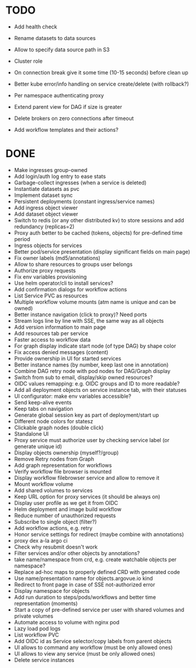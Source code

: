 # TODO

* Add health check
* Rename datasets to data sources
* Allow to specify data source path in S3

* Cluster role

* On connection break give it some time (10-15 seconds) before clean up
* Better kube error/info handling on service create/delete (with rollback?)

* Per namespace authenticating proxy

* Extend parent view for DAG if size is greater
* Delete brokers on zero connections after timeout
* Add workflow templates and their actions?

# DONE

* Make ingresses group-owned
* Add login/auth log entry to ease stats
* Garbage-collect ingresses (when a service is deleted)
* Instantiate datasets as pvc
* Implement dataset sync
* Persistent deployments (constant ingress/service names)
* Add ingress object viewer
* Add dataset object viewer
* Switch to redis (or any other distributed kv) to store sessions and add redundancy (replicas=2)
* Proxy auth better to be cached (tokens, objects) for pre-defined time period
* Ingress objects for services
* Better pod/service presentation (display significant fields on main page)
* Fix owner labels (md5/annotations)
* Allow to share resources to groups user belongs
* Authorize proxy requests
* Fix env variables provisioning
* Use helm operator/cli to install services?
* Add confirmation dialogs for workflow actions
* List Service PVC as resources
* Multiple workflow volume mounts (atm name is unique and can be owned)
* Better instance navigation (click to proxy)? Need ports
* Stream logs line by line with SSE, the same way as all objects
* Add version information to main page
* Add resources tab per service
* Faster access to workflow data
* For graph display indicate start node (of type DAG) by shape color
* Fix access denied messages (content)
* Provide ownership in UI for started services
* Better instance names (by number, keep last one in annotation)
* Combine DAG retry node with pod nodes for DAG/Graph display
* Switch from sub to email, display/skip owned resources?
* OIDC values remapping: e.g. OIDC groups and ID to more readable?
* Add all deployment objects on service instance tab, with their statuses
* UI configurator: make env variables accessible?
* Send keep-alive events
* Keep tabs on navigation
* Generate global session key as part of deployment/start up
* Different node colors for statesz
* Clickable graph nodes (double click)
* Standalone UI
* Proxy service must authorize user by checking service label (or generate unique id)
* Display objects ownership (myself?/group)
* Remove Retry nodes from Graph
* Add graph representation for workflows
* Verify workflow file browser is mounted
* Display workflow filebrowser service and allow to remove it
* Mount workflow volume
* Add shared volumes to services
* Keep URL option for proxy services (it should be always on)
* Display user profile as we get it from OIDC
* Helm deployment and image build workflow
* Reduce number of unauthorized requests
* Subscribe to single object (filter?)
* Add workflow actions, e.g. retry
* Honor service settings for redirect (maybe combine with annotations)
* proxy dex a-la argo ci
* Check why resubmit doesn't work
* Filter services and/or other objects by annotations?
* take name/namespace from crd, e.g. create watchable objects per namespace?
* Replace ad-hoc maps to properly defined CRD with generated code
* Use name/presentation name for objects.argovue.io kind
* Redirect to front page in case of SSE not-authorized error
* Display namespace for objects
* Add run duration to steps/pods/workflows and better time representation (moments)
* Start a copy of pre-defined service per user with shared volumes and private volumes
* Automate access to volume with nginx pod
* Lazy load pod logs
* List workflow PVC
* Add OIDC id as Service selector/copy labels from parent objects
* UI allows to command any workflow (must be only allowed ones)
* UI allows to view any service (must be only allowed ones)
* Delete service instances
